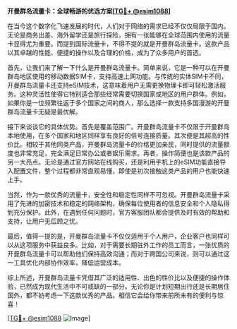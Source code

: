 **开曼群岛流量卡：全球畅游的优选方案[[TG💪+ @esim1088](https://t.me/s/esim1088)]**

在当今这个数字化飞速发展的时代，人们对于网络的需求已经不仅仅局限于国内。无论是商务出差、海外留学还是旅行探险，拥有一张能够在全球范围内使用的流量卡显得尤为重要。而提到国际流量卡，不得不提的就是开曼群岛流量卡。这款产品以其卓越的性能、便捷的操作以及合理的价格，成为了众多用户的首选。

首先，让我们来了解一下什么是开曼群岛流量卡。简单来说，它是一种可以在开曼群岛地区使用的移动数据SIM卡，支持高速上网功能。与传统的实体SIM卡不同，开曼群岛流量卡还支持eSIM技术，这意味着用户无需更换物理卡即可轻松激活服务。这种灵活性使得它特别适合那些经常需要切换国家或地区的用户群体。例如，如果你是一位频繁往返于多个国家之间的商人，那么选择一款支持多国漫游的开曼群岛流量卡无疑是最优解。

接下来谈谈它的具体优势。首先是覆盖范围广。开曼群岛流量卡不仅限于开曼群岛本地使用，在多个国家和地区同样享有良好的信号连接质量。其次便是其超高的性价比。相较于其他同类产品，开曼群岛流量卡的价格更加亲民，同时提供的流量额度也非常充足，完全满足日常办公或者娱乐需求。再者，操作简便也是该款产品的另一大亮点。无论是通过官方网站在线购买，还是利用手机上的eSIM功能直接导入配置文件，整个过程都非常直观易懂，即使是初次接触这类产品的用户也能快速上手。

当然，作为一款优秀的流量卡，安全性和稳定性同样不可忽视。开曼群岛流量卡采用了先进的加密技术和稳定的网络架构，确保每位使用者的信息安全和个人隐私得到充分保护。此外，在遇到任何问题时，官方客服团队都会提供及时有效的帮助和支持，让用户无后顾之忧。

最后，值得一提的是，开曼群岛流量卡不仅仅适用于个人用户，企业客户也同样可以从这项服务中获益良多。比如，对于需要长期驻外工作的员工而言，一张优质的开曼群岛流量卡可以帮助他们保持高效沟通；而对于跨国公司来说，则可以通过这一工具优化内部协作效率，降低运营成本。

综上所述，开曼群岛流量卡凭借其广泛的适用性、出色的性价比以及便捷的操作体验，已然成为现代生活中不可或缺的一部分。无论你是计划短期出行还是长期居住国外，都不妨考虑一下这款优秀的产品。相信它会给你带来前所未有的便利与惊喜！

[[TG💪+ @esim1088](https://t.me/s/esim1088) ![Image](https://i.postimg.cc/4NQfJmqS/Snipaste-2025-05-13-00-14-12.png)]